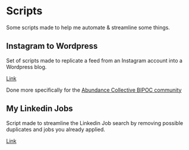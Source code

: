 # Scripts
Some scripts made to help me automate &amp; streamline some things.

## Instagram to Wordpress

Set of scripts made to replicate a feed from an Instagram account into a Wordpress blog.

[Link](./instagram-to-wordpress)

Done more specifically for the [Abundance Collective BIPOC community](https://abundancecollective.ca)

## My Linkedin Jobs

Script made to streamline the Linkedin Job search by removing possible duplicates and jobs you already applied.

[Link](./my-li-jobs)